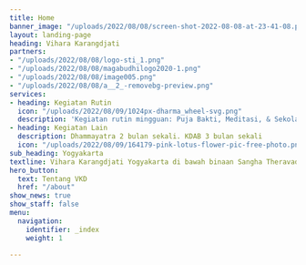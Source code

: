 ```yaml
---
title: Home
banner_image: "/uploads/2022/08/08/screen-shot-2022-08-08-at-23-41-08.png"
layout: landing-page
heading: Vihara Karangdjati
partners:
- "/uploads/2022/08/08/logo-sti_1.png"
- "/uploads/2022/08/08/magabudhilogo2020-1.png"
- "/uploads/2022/08/08/image005.png"
- "/uploads/2022/08/08/a__2_-removebg-preview.png"
services:
- heading: Kegiatan Rutin
  icon: "/uploads/2022/08/09/1024px-dharma_wheel-svg.png"
  description: 'Kegiatan rutin mingguan: Puja Bakti, Meditasi, & Sekolah Minggu'
- heading: Kegiatan Lain
  description: Dhammayatra 2 bulan sekali. KDAB 3 bulan sekali
  icon: "/uploads/2022/08/09/164179-pink-lotus-flower-pic-free-photo.png"
sub_heading: Yogyakarta
textline: Vihara Karangdjati Yogyakarta di bawah binaan Sangha Theravada Indonesia
hero_button:
  text: Tentang VKD
  href: "/about"
show_news: true
show_staff: false
menu:
  navigation:
    identifier: _index
    weight: 1

---
```

